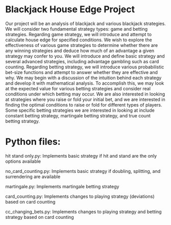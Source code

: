 # Blackjack House Edge Project
Our project will be an analysis of blackjack and various blackjack strategies. We will consider two fundamental strategy types: game and betting strategies. Regarding game strategy, we will introduce and attempt to calculate house edge for specified conditions. We wish to explore the effectiveness of various game strategies to determine whether there are any winning strategies and deduce how much of an advantage a given strategy may confer to you. We will introduce and define basic strategy and several advanced strategies, including advantage gambling such as card counting. Regarding betting strategy, we will introduce various probabilistic bet-size functions and attempt to answer whether they are effective and why. We may begin with a discussion of the intuition behind each strategy and develop it with mathematical analysis. To accomplish this, we may look at the expected value for various betting strategies and consider real conditions under which betting may occur. We are also interested in looking at strategies where you raise or fold your initial bet, and we are interested in finding the optimal conditions to raise or fold for different types of players. Some specific betting strategies we are interested in looking at include constant betting strategy, martingale betting strategy, and true count betting strategy.

# Python files:
hit stand only.py: Implements basic strategy if hit and stand are the only options available

no_card_counting.py: Implements basic strategy if doubling, splitting, and surrendering are available

martingale.py: Implements martingale betting strategy

card_counting.py: Implements changes to playing strategy (deviations) based on card counting 

cc_changing_bets.py: Implements changes to playing strategy and betting strategy based on card counting

